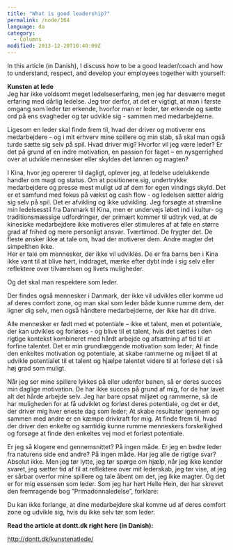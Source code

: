 ```yaml
---
title: "What is good leadership?"
permalink: /node/164
language: da
category:
  - Columns
modified: 2013-12-20T10:40:09Z
---
```


In this article (in Danish), I discuss how to be a good leader/coach and how to understand, respect, and develop your employees together with yourself:

  
**Kunsten at lede**  
Jeg har ikke voldsomt meget ledelseserfaring, men jeg har desværre meget erfaring med dårlig ledelse. Jeg tror derfor, at det er vigtigt, at man i første omgang som leder tør erkende, hvorfor man er leder, tør erkende og sætte ord på ens svagheder og tør udvikle sig - sammen med medarbejderne.

Ligesom en leder skal finde frem til, hvad der driver og motiverer ens medarbejdere - og i mit erhverv mine spillere og min stab, så skal man også turde sætte sig selv på spil. Hvad driver mig? Hvorfor vil jeg være leder? Er det på grund af en indre motivation, en passion for faget – en nysgerrighed over at udvikle mennesker eller skyldes det lønnen og magten?

I Kina, hvor jeg opererer til dagligt, oplever jeg, at ledelse udelukkende handler om magt og status. Om at positionere sig, undertrykke medarbejdere og presse mest muligt ud af dem for egen vindings skyld. Det er et samfund med fokus på vækst og cash flow - og ledelsen sætter aldrig sig selv på spil. Det er afvikling og ikke udvikling. Jeg forsøgte at strømline min ledelsesstil fra Danmark til Kina, men er undervejs løbet ind i kultur- og traditionsmæssige udfordringer, der primært kommer til udtryk ved, at de kinesiske medarbejdere ikke motiveres eller stimuleres af at føle en større grad af frihed og mere personligt ansvar. Tværtimod. De frygter det. De fleste ønsker ikke at tale om, hvad der motiverer dem. Andre magter det simpelthen ikke.  
Her er tale om mennesker, der ikke vil udvikles. De er fra barns ben i Kina ikke vant til at blive hørt, inddraget, mærke efter dybt inde i sig selv eller reflektere over tilværelsen og livets muligheder.

Og det skal man respektere som leder.

Der findes også mennesker i Danmark, der ikke vil udvikles eller komme ud af deres comfort zone, og man skal som leder både kunne rumme dem, der ligner dig selv, men også håndtere medarbejderne, der ikke har dit drive.

Alle mennesker er født med et potentiale – ikke et talent, men et potentiale, der kan udvikles og forløses - og blive til et talent, hvis det sættes i den rigtige kontekst kombineret med hårdt arbejde og afsætning af tid til at forfine talentet. Det er min grundlæggende motivation som leder; At finde den enkeltes motivation og potentiale, at skabe rammerne og miljøet til at udvikle potentialet til et talent og hjælpe talentet videre til at forløse det i så høj grad som muligt.

Når jeg ser mine spillere lykkes på eller udenfor banen, så er deres succes min daglige motivation. De har ikke succes på grund af mig, for de har lavet alt det hårde arbejde selv. Jeg har bare opsat miljøet og rammerne, så de har muligheden for at få udviklet og forløst deres potentiale, og det er det, der driver mig hver eneste dag som leder; At skabe resultater igennem og sammen med andre er en kæmpe drivkraft for mig. At finde frem til, hvad der driver den enkelte og samtidig kunne rumme menneskers forskellighed og forsøge at finde den enkeltes vej mod et forløst potentiale.

Er jeg så klogere end gennemsnittet? På ingen måde. Er jeg en bedre leder fra naturens side end andre? På ingen måde. Har jeg alle de rigtige svar? Absolut ikke. Men jeg tør lytte, jeg tør spørge om hjælp, når jeg ikke kender svaret, jeg sætter tid af til at reflektere over mit lederskab, jeg tør vise, at jeg er sårbar overfor mine spillere og tale åbent om det, jeg ikke magter. Og det er for mig essensen som leder. Som jeg har hørt Helle Hein, der har skrevet den fremragende bog ”Primadonnaledelse”, forklare:

Du kan ikke forlange, at dine medarbejdere skal komme ud af deres comfort zone og udvikle sig, hvis du ikke selv tør som leder.

  
**Read the article at dontt.dk right here (in Danish):**

http://dontt.dk/kunstenatlede/
